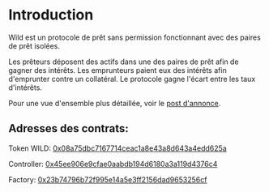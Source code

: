 # Introduction

Wild est un protocole de prêt sans permission fonctionnant avec des paires de prêt isolées.

Les prêteurs déposent des actifs dans une des paires de prêt afin de gagner des intérêts. Les emprunteurs paient eux des intérêts afin d'emprunter contre un collatéral. Le protocole gagne l'écart entre les taux d'intérêts.

Pour une vue d'ensemble plus détaillée, voir le [post d'annonce](https://medium.com/wild-credit/announcing-wild-credit-borrow-or-lend-any-token-8af2a7d69206).

## Adresses des contrats:

Token WILD: [0x08a75dbc7167714ceac1a8e43a8d643a4edd625a](https://etherscan.io/address/0x08a75dbc7167714ceac1a8e43a8d643a4edd625a)

Controller: [0x45ee906e9cfae0aabdb194d6180a3a119d4376c4](https://etherscan.io/address/0x45ee906e9cfae0aabdb194d6180a3a119d4376c4)

Factory: [0x23b74796b72f995e14a5e3ff2156dad9653256cf](https://etherscan.io/address/0x23b74796b72f995e14a5e3ff2156dad9653256cf)


